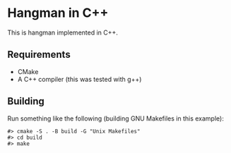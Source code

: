 Hangman in C++
==============
This is hangman implemented in C++.

Requirements
------------
- CMake
- A C++ compiler (this was tested with g++)

Building
--------
Run something like the following (building GNU Makefiles in this example):
```
#> cmake -S . -B build -G "Unix Makefiles"
#> cd build
#> make
```